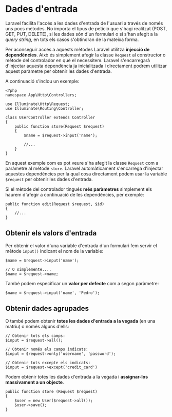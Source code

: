 # Dades d'entrada

Laravel facilita l'accés a les dades d'entrada de l'usuari a través de només uns pocs mètodes. No importa el tipus de petició que s'hagi realitzat (POST, GET, PUT, DELETE), si les dades són d'un formulari o si s'han afegit a la _query string_, en tots els casos s'obtindran de la mateixa forma.

Per aconseguir accés a aquests mètodes Laravel utilitza **injecció de dependències**. Això és simplement afegir la classe `Request` al constructor o mètode del controlador en què el necessitem. Laravel s'encarregarà d'injectar aquesta dependència ja inicialitzada i directament podrem utilitzar aquest paràmetre per obtenir les dades d'entrada. 

A continuació s'inclou un exemple:

```
<?php
namespace App\Http\Controllers;

use Illuminate\Http\Request;
use Illuminate\Routing\Controller;

class UserController extends Controller
{
    public function store(Request $request)
    {
        $name = $request->input('name');

        //...
    }
}
```

En aquest exemple com es pot veure s'ha afegit la classe `Request` com a paràmetre al mètode `store`. Laravel automàticament s'encarrega d'injectar aquestes dependències per la qual cosa directament podem usar la variable `$request` per obtenir les dades d'entrada.

Si el mètode del controlador tingués **més paràmetres** simplement els haurem d'afegir a continuació de les dependències, per exemple:

```
public function edit(Request $request, $id)
{
    //...
}
```

## Obtenir els valors d'entrada

Per obtenir el valor d'una variable d'entrada d'un formulari fem servir el mètode `input()` indicant el nom de la variable:

```
$name = $request->input('name');

// O simplemente....
$name = $request->name;
```

També podem especificar un **valor per defecte** com a segon paràmetre:

`$name = $request->input('name', 'Pedro');`

## Obtenir dades agrupades

O també podem obtenir **totes les dades d'entrada a la vegada** (en una matriu) o només alguns d'ells:

```
// Obtenir tots els camps: 
$input = $request->all();

// Obtenir només els camps indicats: 
$input = $request->only('username', 'password');

// Obtenir tots excepte els indicats:
$input = $request->except('credit_card')
```

Podem obtenir totes les dades d'entrada a la vegada i **assignar-los massivament a un objecte**.

```
public function store (Request $request)
{
    $user = new User($request->all());
    $user->save();
}
```